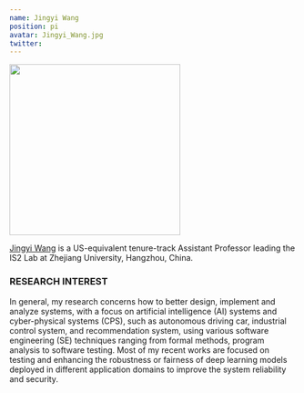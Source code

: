 ```yaml
---
name: Jingyi Wang
position: pi
avatar: Jingyi_Wang.jpg
twitter:
---
```


<img width="300" src="{{site.baseurl}}/images/people/{{page.avatar}}" data-action="zoom">

[Jingyi Wang](https://wang-jingyi.github.io/) is a US-equivalent tenure-track Assistant Professor leading the IS2 Lab at Zhejiang University, Hangzhou, China.

### RESEARCH INTEREST
In general, my research concerns how to better design, implement and analyze systems, with a focus on artificial intelligence (AI) systems and cyber-physical systems (CPS), such as autonomous driving car, industrial control system, and recommendation system, using various software engineering (SE) techniques ranging from formal methods, program analysis to software testing. Most of my recent works are focused on testing and enhancing the robustness or fairness of deep learning models deployed in different application domains to improve the system reliability and security.